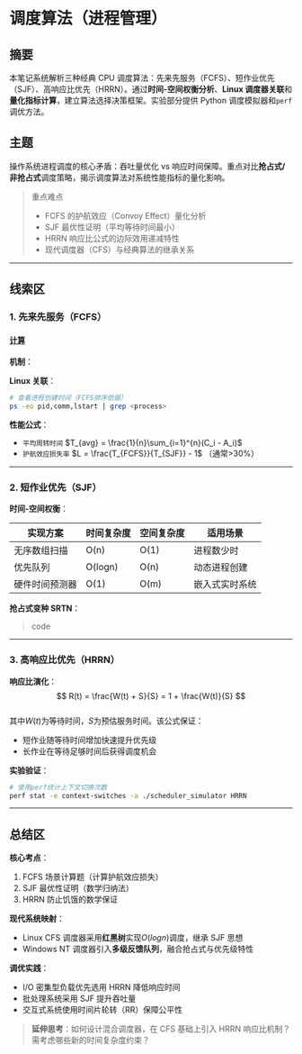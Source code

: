 # 调度算法（进程管理）

## 摘要

本笔记系统解析三种经典 CPU 调度算法：先来先服务（FCFS）、短作业优先（SJF）、高响应比优先（HRRN）。通过**时间-空间权衡分析**、**Linux 调度器关联**和**量化指标计算**，建立算法选择决策框架。实验部分提供 Python 调度模拟器和`perf`调优方法。

## 主题

操作系统进程调度的核心矛盾：吞吐量优化 vs 响应时间保障。重点对比**抢占式/非抢占式**调度策略，揭示调度算法对系统性能指标的量化影响。

> 重点难点
>
> - FCFS 的护航效应（Convoy Effect）量化分析
> - SJF 最优性证明（平均等待时间最小）
> - HRRN 响应比公式的边际效用递减特性
> - 现代调度器（CFS）与经典算法的继承关系

---

## 线索区

### 1. 先来先服务（FCFS）

#### [计算](./WIKI/fcfs.md)

**机制**：
<!--
```c
// 伪代码实现
struct pcb {
    int pid;
    int arrival;
    int burst;
    int start, finish;
};

void fcfs(struct pcb *procs, int n) {
    qsort(procs, n, sizeof(struct pcb), compare_arrival);  // O(nlogn)
    int clock = 0;
    for(int i=0; i<n; i++) {
        if(clock < procs[i].arrival)
            clock = procs[i].arrival;  // 处理空闲时段
        procs[i].start = clock;
        procs[i].finish = clock + procs[i].burst;
        clock = procs[i].finish;
    }
}
```
-->
**Linux 关联**：

```bash
# 查看进程创建时间（FCFS排序依据）
ps -eo pid,comm,lstart | grep <process>
```

**性能公式**：

- `平均周转时间` $T_{avg} = \frac{1}{n}\sum_{i=1}^{n}(C_i - A_i)$
- `护航效应损失率` $L = \frac{T_{FCFS}}{T_{SJF}} - 1$ （通常>30%）

---

### 2. 短作业优先（SJF）

**时间-空间权衡**：  

| 实现方案 | 时间复杂度 | 空间复杂度 | 适用场景 |
|-----------------|------------|------------|------------------|
| 无序数组扫描 | O(n) | O(1) | 进程数少时 |
| 优先队列 | O(logn) | O(n) | 动态进程创建 |
| 硬件时间预测器 | O(1) | O(m) | 嵌入式实时系统 |

**抢占式变种 SRTN**：
> code

<!-- ```python
# Python模拟抢占逻辑
import heapq

def srtn(processes):
    heap = []
    time = 0
    while processes or heap:
        # 添加到达的进程
        while processes and processes[0]['arrival'] <= time:
            p = processes.pop(0)
            heapq.heappush(heap, (p['burst'], p))
        if heap:
            burst, p = heapq.heappop(heap)
            # 执行1个时间单元后检查抢占
            time += 1
            burst -= 1
            if burst > 0:
                heapq.heappush(heap, (burst, p))
``` -->

---

### 3. 高响应比优先（HRRN）

**响应比演化**：  
$$ R(t) = \frac{W(t) + S}{S} = 1 + \frac{W(t)}{S} $$  
其中$W(t)$为等待时间，$S$为预估服务时间。该公式保证：

- 短作业随等待时间增加快速提升优先级
- 长作业在等待足够时间后获得调度机会

**实验验证**：

```bash
# 使用perf统计上下文切换次数
perf stat -e context-switches -a ./scheduler_simulator HRRN
```

---

## 总结区

**核心考点**：

1. FCFS 场景计算题（计算护航效应损失）
2. SJF 最优性证明（数学归纳法）
3. HRRN 防止饥饿的数学保证

**现代系统映射**：

- Linux CFS 调度器采用**红黑树**实现$O(logn)$调度，继承 SJF 思想
- Windows NT 调度器引入**多级反馈队列**，融合抢占式与优先级特性

**调优实践**：

- I/O 密集型负载优先选用 HRRN 降低响应时间
- 批处理系统采用 SJF 提升吞吐量
- 交互式系统使用时间片轮转（RR）保障公平性

> **延伸思考**：如何设计混合调度器，在 CFS 基础上引入 HRRN 响应比机制？需考虑哪些新的时间复杂度约束？
